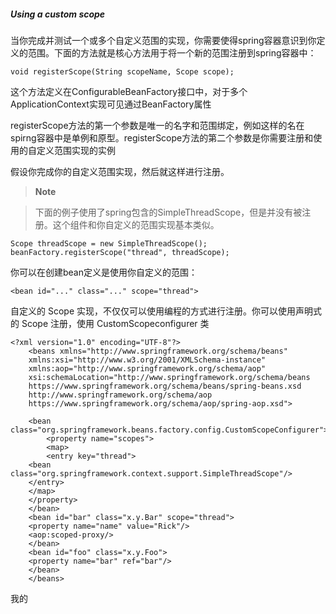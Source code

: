 ##### Using a custom scope

当你完成并测试一个或多个自定义范围的实现，你需要使得spring容器意识到你定义的范围。下面的方法就是核心方法用于将一个新的范围注册到spring容器中：

```
void registerScope(String scopeName, Scope scope);
```

这个方法定义在ConfigurableBeanFactory接口中，对于多个ApplicationContext实现可见通过BeanFactory属性

registerScope方法的第一个参数是唯一的名字和范围绑定，例如这样的名在spirng容器中是单例和原型。registerScope方法的第二个参数是你需要注册和使用的自定义范围实现的实例

假设你完成你的自定义范围实现，然后就这样进行注册。

>**Note**

>下面的例子使用了spring包含的SimpleThreadScope，但是并没有被注册。这个组件和你自定义的范围实现基本类似。

```
Scope threadScope = new SimpleThreadScope();
beanFactory.registerScope("thread", threadScope);
```

你可以在创建bean定义是使用你自定义的范围：

```
<bean id="..." class="..." scope="thread">
```

自定义的 Scope 实现，不仅仅可以使用编程的方式进行注册。你可以使用声明式的 Scope 注册，使用 CustomScopeconfigurer 类

```
<?xml version="1.0" encoding="UTF-8"?>
    <beans xmlns="http://www.springframework.org/schema/beans"
    xmlns:xsi="http://www.w3.org/2001/XMLSchema-instance"
    xmlns:aop="http://www.springframework.org/schema/aop"
    xsi:schemaLocation="http://www.springframework.org/schema/beans
    https://www.springframework.org/schema/beans/spring-beans.xsd
    http://www.springframework.org/schema/aop
    https://www.springframework.org/schema/aop/spring-aop.xsd">

    <bean class="org.springframework.beans.factory.config.CustomScopeConfigurer">
        <property name="scopes">
        <map>
        <entry key="thread">
    <bean class="org.springframework.context.support.SimpleThreadScope"/>
    </entry>
    </map>
    </property>
    </bean>
    <bean id="bar" class="x.y.Bar" scope="thread">
    <property name="name" value="Rick"/>
    <aop:scoped-proxy/>
    </bean>
    <bean id="foo" class="x.y.Foo">
    <property name="bar" ref="bar"/>
    </bean>
    </beans>
```

我的
